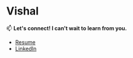 # Vishal

📫 **Let's connect! I can't wait to learn from you.** 
-  [Resume](https://github.com/Vishalsolanki7/Vishal/blob/776fc9f1cb6291f4cd2ee5a13bbb158fc32dca75/Resume.pdf)
-  [LinkedIn](https://www.linkedin.com/in/vishalsolanki7696/)

<!--
**n-Vishalsolanki7/Vishala** is a ✨ _special_ ✨ repository because its `README.md` (this file) appears on your GitHub profile.

Here are some ideas to get you started:

- 🔭 I’m currently working on ...
- 🌱 I’m currently learning ...
- 👯 I’m looking to collaborate on ...
- 🤔 I’m looking for help with ...
- 💬 Ask me about ...
- 📫 How to reach me: ...
- 😄 Pronouns: ...
- ⚡ Fun fact: ...
-->
